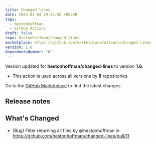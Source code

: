 ```yaml
---
title: Changed lines
date: 2024-03-04 19:23:50 +00:00
tags:
  - hestonhoffman
  - GitHub Actions
draft: false
repo: hestonhoffman/changed-lines
marketplace: https://github.com/marketplace/actions/changed-lines
version: 1.6
dependentsNumber: "8"
---
```



Version updated for **hestonhoffman/changed-lines** to version **1.6**.
- This action is used across all versions by **8** repositories.

Go to the [GitHub Marketplace](https://github.com/marketplace/actions/changed-lines) to find the latest changes.

## Release notes

## What's Changed
* (Bug) Filter returning all files by @hestonhoffman in https://github.com/hestonhoffman/changed-lines/pull/11
